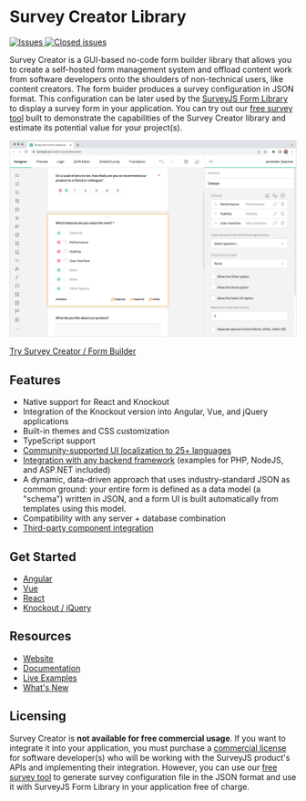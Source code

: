 # Survey Creator Library

<a href="https://github.com/surveyjs/survey-creator/issues">
<img alt="Issues" title="Open Issues" src="https://img.shields.io/github/issues/surveyjs/survey-creator.svg">
</a>
<a href="https://github.com/surveyjs/survey-creator/issues?utf8=%E2%9C%93&q=is%3Aissue+is%3Aclosed+">
<img alt="Closed issues" title="Closed Issues" src="https://img.shields.io/github/issues-closed/surveyjs/survey-creator.svg">
</a>

Survey Creator is a GUI-based no-code form builder library that allows you to create a self-hosted form management system and offload content work from software developers onto the shoulders of non-technical users, like content creators. The form buider produces a survey configuration in JSON format. This configuration can be later used by the [SurveyJS Form Library](https://github.com/surveyjs/survey-library) to display a survey form in your application. You can try out our [free survey tool](https://surveyjs.io/create-free-survey) built to demonstrate the capabilities of the Survey Creator library and estimate its potential value for your project(s).

![Survey Creator / Form Builder by SurveyJS](docs/images/survey-creator-overview.png)

[Try Survey Creator / Form Builder](https://surveyjs.io/create-survey)

## Features

- Native support for React and Knockout
- Integration of the Knockout version into Angular, Vue, and jQuery applications
- Built-in themes and CSS customization
- TypeScript support
- [Community-supported UI localization to 25+ languages](https://surveyjs.io/Documentation/Survey-Creator?id=localization)
- [Integration with any backend framework](https://surveyjs.io/Documentation/Survey-Creator?id=integration-with-backend) (examples for PHP, NodeJS, and ASP.NET included)
- A dynamic, data-driven approach that uses industry-standard JSON as common ground: your entire form is defined as a data model (a "schema") written in JSON, and a form UI is built automatically from templates using this model.
- Compatibility with any server + database combination
- [Third-party component integration](https://surveyjs.io/Documentation/Survey-Creator?id=Create-Custom-Widget)

## Get Started

- [Angular](https://surveyjs.io/Documentation/Survey-Creator?id=get-started-angular)
- [Vue](https://surveyjs.io/Documentation/Survey-Creator?id=get-started-vue)
- [React](https://surveyjs.io/Documentation/Survey-Creator?id=get-started-react)
- [Knockout / jQuery](https://surveyjs.io/Documentation/Survey-Creator?id=get-started-knockout-jquery)

## Resources

- [Website](https://surveyjs.io/)
- [Documentation](https://surveyjs.io/Documentation/Survey-Creator)
- [Live Examples](https://surveyjs.io/Examples/Survey-Creator)
- [What's New](https://surveyjs.io/WhatsNew)

## Licensing

Survey Creator is **not available for free commercial usage**. If you want to integrate it into your application, you must purchase a [commercial license](https://surveyjs.io/licensing) for software developer(s) who will be working with the SurveyJS product's APIs and implementing their integration. However, you can use our [free survey tool](https://surveyjs.io/create-free-survey) to generate survey configuration file in the JSON format and use it with SurveyJS Form Library in your application free of charge.
